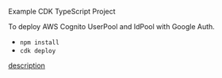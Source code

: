 Example CDK TypeScript Project

To deploy AWS Cognito UserPool and IdPool with Google Auth.

 * `npm install`
 * `cdk deploy`

[description](https://figmentresearch.com/aws/cognito-user-pool-with-google-auth)
